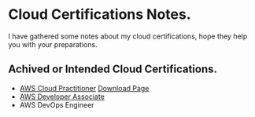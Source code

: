 # Cloud Certifications Notes.

I have gathered some notes about my cloud certifications, hope they help you with your preparations.

## Achived or Intended Cloud Certifications.
- [AWS Cloud Practitioner](https://ihebabbassi.github.io/CloudNotes/CCP.md)
<a href="https://ihebabbassi.github.io/CloudNotes/CCP.md" target="_top">Download Page</a>
- [AWS Developer Associate](https://github.com/ihebabbassi/CloudNotes/blob/main/CDA.md)
- AWS DevOps Engineer





